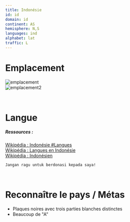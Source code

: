 ```yaml
---
title: Indonésie
id: id
domain: id
continent: AS
hemisphere: N,S
languages: ind
alphabet: lat
traffic: L
---
```


# Emplacement

![emplacement](https://upload.wikimedia.org/wikipedia/commons/thumb/0/05/Indonesia_%28orthographic_projection%29.svg/300px-Indonesia_%28orthographic_projection%29.svg.png)  
![emplacement2](https://upload.wikimedia.org/wikipedia/commons/thumb/0/09/Indonesia%2C_administrative_divisions_-_fr_-_monochrome.svg/500px-Indonesia%2C_administrative_divisions_-_fr_-_monochrome.svg.png)

<br/>

# Langue

##### Ressources :

[Wikipédia : Indonésie #Langues](https://fr.wikipedia.org/wiki/Indon%C3%A9sie#Langues)  
[Wikipédia : Langues en Indonésie](https://fr.wikipedia.org/wiki/Langues_en_Indon%C3%A9sie)  
[Wikipédia : Indonésien](https://fr.wikipedia.org/wiki/Indon%C3%A9sien)  

`Jangan ragu untuk berdonasi kepada saya!`

<br/>

# Reconnaître le pays / Métas

- Plaques noires avec trois parties blanches distinctes
- Beaucoup de "A"

